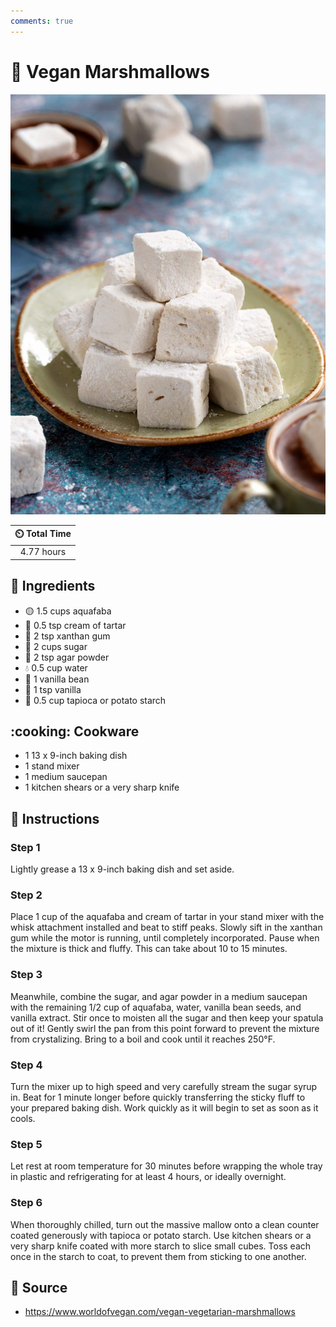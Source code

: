 ```yaml
---
comments: true
---
```

# :dango: Vegan Marshmallows

![Vegan Marshmallows](../assets/images/vegan-marshmallows.jpg)

| :timer_clock: Total Time |
|:-----------------------: |
| 4.77 hours |

## :salt: Ingredients

- :yellow_circle: 1.5 cups aquafaba
- :rice: 0.5 tsp cream of tartar
- :candy: 2 tsp xanthan gum
- :candy: 2 cups sugar
- :dash: 2 tsp agar powder
- :droplet: 0.5 cup water
- :icecream: 1 vanilla bean
- :icecream: 1 tsp vanilla
- :potato: 0.5 cup tapioca or potato starch

## :cooking: Cookware

- 1 13 x 9-inch baking dish
- 1 stand mixer
- 1 medium saucepan
- 1 kitchen shears or a very sharp knife

## :pencil: Instructions

### Step 1

Lightly grease a 13 x 9-inch baking dish and set aside.

### Step 2

Place 1 cup of the aquafaba and cream of tartar in your stand mixer with the whisk attachment installed and beat to
stiff peaks. Slowly sift in the xanthan gum while the motor is running, until completely incorporated. Pause when the
mixture is thick and fluffy. This can take about 10 to 15 minutes.

### Step 3

Meanwhile, combine the sugar, and agar powder in a medium saucepan with the remaining 1/2 cup of aquafaba, water,
vanilla bean seeds, and vanilla extract. Stir once to moisten all the sugar and then keep your spatula out of it! Gently
swirl the pan from this point forward to prevent the mixture from crystalizing. Bring to a boil and cook until it
reaches 250°F.

### Step 4

Turn the mixer up to high speed and very carefully stream the sugar syrup in. Beat for 1 minute longer before quickly
transferring the sticky fluff to your prepared baking dish. Work quickly as it will begin to set as soon as it cools.

### Step 5

Let rest at room temperature for 30 minutes before wrapping the whole tray in plastic and refrigerating for at least 4
hours, or ideally overnight.

### Step 6

When thoroughly chilled, turn out the massive mallow onto a clean counter coated generously with tapioca or potato
starch. Use kitchen shears or a very sharp knife coated with more starch to slice small cubes. Toss each once in the
starch to coat, to prevent them from sticking to one another.

## :link: Source

- <https://www.worldofvegan.com/vegan-vegetarian-marshmallows>
